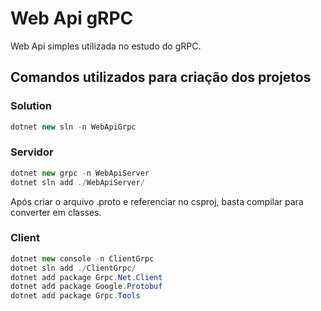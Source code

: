 # Web Api gRPC
Web Api simples utilizada no estudo do gRPC.

## Comandos utilizados para criação dos projetos
### Solution
```csharp
dotnet new sln -n WebApiGrpc
```

### Servidor
```csharp
dotnet new grpc -n WebApiServer
dotnet sln add ./WebApiServer/
```

Após criar o arquivo .proto e referenciar no csproj, basta compilar para converter em classes.

### Client
```csharp
dotnet new console -n ClientGrpc
dotnet sln add ./ClientGrpc/
dotnet add package Grpc.Net.Client
dotnet add package Google.Protobuf
dotnet add package Grpc.Tools
```